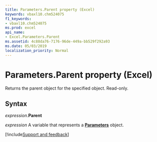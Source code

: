 ```yaml
---
title: Parameters.Parent property (Excel)
keywords: vbaxl10.chm524075
f1_keywords:
- vbaxl10.chm524075
ms.prod: excel
api_name:
- Excel.Parameters.Parent
ms.assetid: 4c88da76-7176-96de-449a-bb529f292a93
ms.date: 05/03/2019
localization_priority: Normal
---
```



# Parameters.Parent property (Excel)

Returns the parent object for the specified object. Read-only.


## Syntax

_expression_.**Parent**

_expression_ A variable that represents a **[Parameters](Excel.Parameters.md)** object.




[!include[Support and feedback](~/includes/feedback-boilerplate.md)]